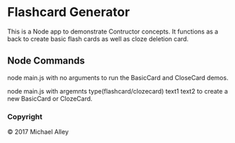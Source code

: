 # Flashcard Generator
This is a Node app to demonstrate Contructor concepts. It functions as a back to create basic flash cards as well as cloze deletion card.

## Node Commands
node main.js with no arguments to run the BasicCard and CloseCard demos.

node main.js with argemnts type(flashcard/clozecard) text1 text2 to create a new BasicCard or ClozeCard.

### Copyright
  &copy; 2017 Michael Alley
